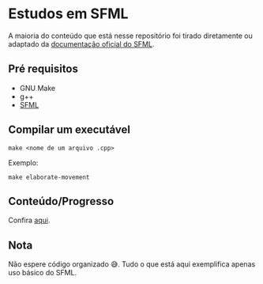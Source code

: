 # Estudos em SFML
A maioria do conteúdo que está nesse repositório foi tirado diretamente ou 
adaptado da 
[documentação oficial do SFML](https://www.sfml-dev.org/tutorials/2.5/).


## Pré requisitos
- GNU Make
- g++
- [SFML](https://www.sfml-dev.org/download.php)


## Compilar um executável

    make <nome de um arquivo .cpp>
  
Exemplo:

    make elaborate-movement


## Conteúdo/Progresso
Confira [aqui](https://github.com/yudi-azvd/learning-sfml/issues/1). 


## Nota
Não espere código organizado 😅. Tudo o que está aqui exemplifica apenas
uso básico do SFML.
